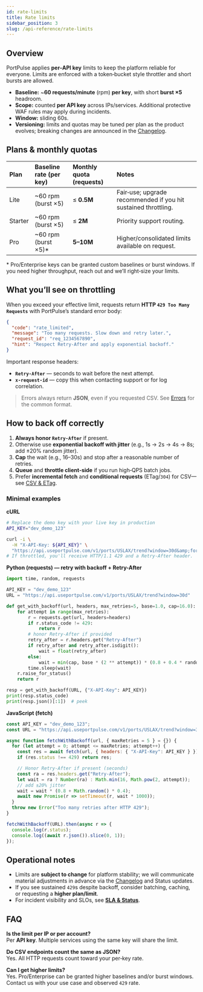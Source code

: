 ```yaml
---
id: rate-limits
title: Rate limits
sidebar_position: 3
slug: /api-reference/rate-limits
---
```


## Overview

PortPulse applies **per‑API key** limits to keep the platform reliable for everyone. Limits are enforced with a token‑bucket style throttler and short bursts are allowed.

- **Baseline:** ~**60 requests/minute** (rpm) **per key**, with short **burst ×5** headroom.
- **Scope:** counted **per API key** across IPs/services. Additional protective WAF rules may apply during incidents.
- **Window:** sliding 60s.
- **Versioning:** limits and quotas may be tuned per plan as the product evolves; breaking changes are announced in the [Changelog](/docs/changelog).

## Plans & monthly quotas

| Plan    | Baseline rate (per key) | Monthly quota (requests) | Notes |
|:--------|:-------------------------|:--------------------------|:------|
| Lite    | ~60 rpm (burst ×5)       | ≤ **0.5M**                | Fair‑use; upgrade recommended if you hit sustained throttling. |
| Starter | ~60 rpm (burst ×5)       | ≤ **2M**                  | Priority support routing. |
| Pro     | ~60 rpm (burst ×5)\*     | **5–10M**                 | Higher/consolidated limits available on request. |

\* Pro/Enterprise keys can be granted custom baselines or burst windows. If you need higher throughput, reach out and we’ll right‑size your limits.

## What you’ll see on throttling

When you exceed your effective limit, requests return **HTTP `429 Too Many Requests`** with PortPulse’s standard error body:

```json
{
  "code": "rate_limited",
  "message": "Too many requests. Slow down and retry later.",
  "request_id": "req_1234567890",
  "hint": "Respect Retry-After and apply exponential backoff."
}
```

Important response headers:

- **`Retry-After`** — seconds to wait before the next attempt.
- **`x-request-id`** — copy this when contacting support or for log correlation.

> Errors always return **JSON**, even if you requested CSV. See [Errors](/docs/api-reference/errors) for the common format.

## How to back off correctly

1. **Always honor `Retry-After`** if present.  
2. Otherwise use **exponential backoff with jitter** (e.g., 1s → 2s → 4s → 8s; add ±20% random jitter).  
3. **Cap** the wait (e.g., 16–30s) and stop after a reasonable number of retries.  
4. **Queue** and **throttle client‑side** if you run high‑QPS batch jobs.  
5. Prefer **incremental fetch** and **conditional requests** (ETag/`304`) for CSV—see [CSV & ETag](/docs/csv-etag).

### Minimal examples

**cURL**

```bash
# Replace the demo key with your live key in production
API_KEY="dev_demo_123"

curl -i \
  -H "X-API-Key: ${API_KEY}" \
  "https://api.useportpulse.com/v1/ports/USLAX/trend?window=30d&amp;format=json"
# If throttled, you'll receive HTTP/1.1 429 and a Retry-After header.
```

**Python (requests) — retry with backoff + Retry-After**

```python
import time, random, requests

API_KEY = "dev_demo_123"
URL = "https://api.useportpulse.com/v1/ports/USLAX/trend?window=30d"

def get_with_backoff(url, headers, max_retries=5, base=1.0, cap=16.0):
    for attempt in range(max_retries):
        r = requests.get(url, headers=headers)
        if r.status_code != 429:
            return r
        # honor Retry-After if provided
        retry_after = r.headers.get("Retry-After")
        if retry_after and retry_after.isdigit():
            wait = float(retry_after)
        else:
            wait = min(cap, base * (2 ** attempt)) * (0.8 + 0.4 * random.random())
        time.sleep(wait)
    r.raise_for_status()
    return r

resp = get_with_backoff(URL, {"X-API-Key": API_KEY})
print(resp.status_code)
print(resp.json()[:1])  # peek
```

**JavaScript (fetch)**

```js
const API_KEY = "dev_demo_123";
const URL = "https://api.useportpulse.com/v1/ports/USLAX/trend?window=30d";

async function fetchWithBackoff(url, { maxRetries = 5 } = {}) {
  for (let attempt = 0; attempt <= maxRetries; attempt++) {
    const res = await fetch(url, { headers: { "X-API-Key": API_KEY } });
    if (res.status !== 429) return res;

    // Honor Retry-After if present (seconds)
    const ra = res.headers.get("Retry-After");
    let wait = ra ? Number(ra) : Math.min(16, Math.pow(2, attempt));
    // add ±20% jitter
    wait = wait * (0.8 + Math.random() * 0.4);
    await new Promise(r => setTimeout(r, wait * 1000));
  }
  throw new Error("Too many retries after HTTP 429");
}

fetchWithBackoff(URL).then(async r => {
  console.log(r.status);
  console.log((await r.json()).slice(0, 1));
});
```

## Operational notes

- Limits are **subject to change** for platform stability; we will communicate material adjustments in advance via the [Changelog](/docs/changelog) and Status updates.  
- If you see sustained `429`s despite backoff, consider batching, caching, or requesting a **higher plan/limit**.
- For incident visibility and SLOs, see **[SLA & Status](/docs/ops/sla-status)**.

## FAQ

**Is the limit per IP or per account?**  
Per **API key**. Multiple services using the same key will share the limit.

**Do CSV endpoints count the same as JSON?**  
Yes. All HTTP requests count toward your per‑key rate.

**Can I get higher limits?**  
Yes. Pro/Enterprise can be granted higher baselines and/or burst windows. Contact us with your use case and observed `429` rate.

